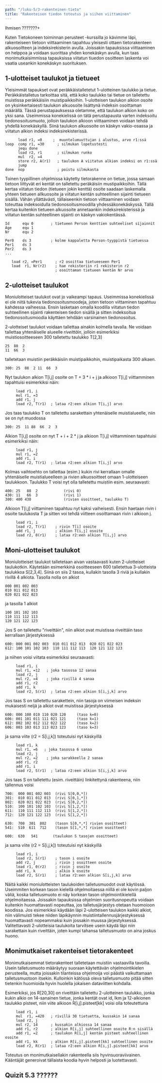 ```yaml
---
path: "/luku-5/3-rakenteinen-tieto"
title: "Rakenteisen tiedon toteutus ja siihen viittaminen"
---
```


<div>
<lead>Ihmisen ???????+</lead>
</div>

Kuten Tietokoneen toiminnan perusteet -kurssilla jo kävimme läpi, rakenteiseen tietoon viittaaminen tapahtuu yleisesti ottaen tietorakenteen alkuosoitteen ja indeksirekisterin avulla. Joissakin tapauksissa viittaaminen on helppoa ja voidaan suorittaa yhden konekäskyn avulla, kun taas monimutkaisimmissa tapauksissa viitatun tiuedon osoitteen laskenta voi vaatia useankin konekäskyn suorituksen.

## 1-ulotteiset taulukot ja tietueet
Yleisimmät tapaukset ovat peräkkäistalletetut 1-ulotteinen taulukko ja tietue. Peräkkäistalletus tarkoittaa sitä, että koko taulukko tai tietue on talletettu muistissa peräkkäisiin muistipaikkoihin. 1-ulotteisen taulukon alkion osoite on yksinkertaisesti taulukon alkuosoite lisättynä indeksin osoittaman määrällä. Tässä perustapauksessa oletamme, että taulukon alkion koko on yksi sana. Useimmissa konekielissä on tätä perustapausta varten indeksoitu tiedonosoitusmuoto, jolloin taulukon alkioon viittaaminen voidaan tehdä yhdellä konekäskyllä. Siinä taulukon alkuosoite on käskyn vakio-osassa ja viitatun alkion indeksi indeksirekisterissä.

```
      load r1, =0     ;  muuntelumuuttujan i alustus, arvo r1:ssä
loop  comp r1, =30      ; silmukan lopetustesti
      jequ done
      load r2, r1       ; silmukan runko
      mul  r2, =4
      store r2, A(r1)   ; taulukon A viitatun alkion indeksi on r1:ssä
      jump
done  nop               ; poistu silmukasta      
```

Toinen tyypillinen ohjelmissa käytetty tietorakenne on tietue, jossa samaan tietoon liittyvät eri kentät on talletettu peräkäisiin mustipaikkoihin. Tällä kertaa viitatun tiedon (tietueen jokin kenttä) osoite saadaan laskemalla yhteen tietueen allkuosoite ja viitatun kentän suhteellinen sijainti tietueen sisällä. Vähän yllättävästi, tällaiseenkin tietoon viittaaminen voidaan toteuttaa indeksoidulla tiedonosoitusmoodilla yhdessäkonekäskyssä. Tällä kertaa kuitenkin tietueen alkuosoite annetaankin indeksirekisterissä ja viitatun kentän suhteellinen sijainti on käskyn vakiokentässä.

```
Id      equ 0        ; tietueen Person kenttien suhteeliset sijainnit
Age     equ 1
Nr      equ 2

Per0    ds 3         ; kolme kappaletta Person-tyyppistä tietuessa
Per1    ds 3
Per2    ds 3
...
 
   load r2, =Per1      ; r2 osoittaa tietueeseen Per1
   load  r1, Nr(r2)    ; hae rekisteriin r1 rekisterin r2  
                       ; osoittaman tietueen kentän Nr arvo
``` 

## 2-ulotteiset taulukot
Moniulotteiset taulukot ovat jo vaikeampi tapaus. Useimmissa konekielissä ei ole niitä tukevia tiedonosoitusmoodeja, joten tietoon viittaminen tapahtuu kahdessa vaiheessa. Ensin lasketaan omalla koodilla viitatun tiedon suhteellinen sijainti rakenteisen tiedon sisällä ja sitten indeksoitua tiedonosoitusmoodia käyttäen tehdään varsinainen tiedonosoitus.  

2-ulotteiset taulukot voidaan tallettaa ainakin kolmella tavalla. Ne voidaan tallettaa yhtenäiselle alueelle _riveittäin_, jolloin esimerkiksi muistiosoitteeseen 300 talletettu taulukko T[2,3] 

```
25  88  2
11  66  3
```
talletetaan muistiin peräkkäisiin muistipaikkohin, muistipaikasta 300 alkaen.

```
300: 25  88  2 11  66  3
```

Nyt taulukon alkion T[i,j] osoite on T + 3 * i + j ja alkioon T[i,j] viittamminen tapahtuisi esimerkiksi näin:

```
     load r1, i
     mul r1, =3
     add r1, j
     load r2, T(r1)  ; lataa r2:een alkion T[i,j] arvo
```

Jos taas taulukko T on talletettu sarakettain yhtenäiselle muistialueelle, niin se on nyt muodossa

```
300: 25  11 88  66  2  3
```

Alkion T[i,j] osoite on nyt T + i + 2 * j ja alkioon T[i,j] viittamminen tapahtuisi esimerkiksi näin:

```
     load r1, j
     mul r1, =2
     add r1, i
     load r2, T(r1)  ; lataa r2:een alkion T[i,j] arvo
```

Kolmas vaihtoehto on tallettaa (esim.) kukin rivi kerrallaan omalle yhtenäiselle muistialueelleen ja rivien alkuosoitteet omaan 1-ulotteiseen taulukkoon. Taulukko T voisi nyt olla talletettu muistiin esim. seuraavasti:

```
400: 25   88  2            (rivi 0)
430: 11   66  3            (rivi 1)
300: 400 430               (rivien osoitteet, taulukko T)
```

Alkioon T[i,j] viittaminen tapahtuu nyt kaksi vaiheisesti. Ensin haetaan rivin i osoite taulukosta T ja sitten voi tehdä viitteen osoittamaan rivin i alkioon j.

```
     load r1, i
     load r2, T(r1)    ; rivin T[i] osoite
     add r1, j         ; alkion T[i,j] osoite   
     load r2, 0(r1)    ; lataa r2:een alkion T[i,j] arvo
```

## Moni-ulotteiset taulukot
Moniulotteiset taulukot talletetaan aivan vastaavasti kuten 2-ulotteiset taulukotkin. Käytetään esimerkkinä osoitteeseen 600 talletettua 3-ulotteista taulukkoa S[2,3,4]. Siinä on siis 2 tasoa, kullakin tasolla 3 riviä ja kullakin rivillä 4 alkiota. Tasolla nolla on alkiot

```
000 001 002 003
010 011 012 013
020 021 022 023
```

ja tasolla 1 alkiot

```
100 101 102 103
110 111 112 113
120 121 122 123
```

Jos S on talletettu "riveittäin", niin alkiot ovat muistissa riveittäin taso kerrallaan järjestyksessä 

```
600: 000 001 002 003  010 011 012 013  020 021 022 023
612: 100 101 102 103  110 111 112 113  120 121 122 123
```

ja niihen voisi viitata esimerkiksi seuraavasti:

```
     load r1, i
     mul r1, =12   ; joka tasossa 12 sanaa
     load r2, j
     mul r2, =4    ; joka rivillä 4 sanaa
     add r1, r2
     add r1, k
     load r2, S(r1)  ; lataa r2:een alkion S[i,j,k] arvo
```

Jos taas S on talletettu sarakettein, niin tasoja on viimeisen indeksin mukaisesti neljä ja alkiot ovat muistissa järjestyksessä

```
600: 000 100 010 110 020 120     (taso k=0)
606: 001 101 011 111 021 121     (taso k=1)
612: 002 102 012 112 022 122     (taso k=2)
606: 003 103 013 113 023 123     (taso k=3)
```

ja sama viite  (r2 = S[i,j,k]) toteutuisi nyt käskyillä

```
     load r1, k
     mul r1, =6   ; joka tasossa 6 sanaa
     load r2, j
     mul r2, =2    ; joka sarakkeella 2 sanaa
     add r1, r2
     add r1, i
     load r2, S(r1)  ; lataa r2:een alkion S[i,j,k] arvo
```

Jos taas S on talletettu (esim. riveittäin) linkitettynä rakenteena, niin tallennus voisi 

```
700:  000 001 002 003  (rivi S[0,0,*])
301:  010 011 012 013  (rivi S[0,1,*])
802:  020 021 022 023  (rivi S[0,2,*])
510:  100 101 102 103  (rivi S[1,2,*])
611:  110 111 112 113  (rivi S[1,2,*])
712:  120 121 122 123  (rivi S[1,2,*])

630:  700  301  802    (tason S[0,*,*] rivien osoitteet)
541:  510  611  712    (tason S[1,*,*] rivien osoitteet)

600:  630   541       (taulukon S tasojen osoitteet)
```

ja sama viite (r2 = S[i,j,k]) toteutuisi nyt käskyillä

```
     load r1, i
     load r2, S(r1)    ; tason i osoite
     add r2, j         ; rivin j osoitteen osoite
     load r1, 0(r2)    ; rivin j osoite
     add r1, k         ; alkio k osoite
     load r2, S(r1)    ; lataa r2:een alkion S[i,j,k] arvo
```

Näitä kaikki moniulotteisten taulukoiden talletusmuodot ovat käytössä. Useimmiten korkean tason kielellä ohjelmoitaessa niillä ei ole kovin paljon väliä, koska talletusmuoto ei näy korkean tason ohjelmointikielellä ohjelmoitaessa. Joissakin tapauksissa ohjelmien suoritusnopeutta voidaan kuitenkin huomattavasti nopeuttaa, jos talletusjärjestys otetaan huomoioon koodissa. Jos esimerkiksi käydään läpi 2-ulotteisen taulukon kaikki alkiot, niin välimuisti tekee niiden läpikäynnin muistiintallennusjärjestyksessä huomattavasti nopeammaksi kuin jossakin muussa järjestyksessä. Valitettavasti 2-ulotteisia taulukoita tarvitsee usein käydä läpi niin sarakettain kuin riveittäin, joten kumpi tahansa talletusmuoto on aina joskus huono.

## Monimutkaiset rakenteiset tietorakenteet
Monimutkaisemmat tietorakenteet talletetaan muistiin vastaavilla tavoilla. Usein talletusmuoto määräytyy suoraan käytettävän ohjelmointikielen perusteella, mutta joissakin tilanteissa ohjelmoija voi päästä vaikuttamaan talletusmuotoon itsekin. Kulloinkin kätössä oleva talletusmuoto pitää sitten tietenkin huomioida hyvin huolella jokaisen dataviitten kohdalla.

Esimerkiksi, jos R[20,30] on riveittäin talletettu 2-ulotteinen taulukko, jonka kukin alkio on 14-sanainen tietue, jonka kentät ovat id, lkm ja 12-alkionen taulukko pisteet, niin viite alkioon R[i,j].pisteet[kk] voisi olla toteutettuna

```
     load r1, i
     mul  r1, =420   ; rivillä 30 tietuetta, kussakin 14 sanaa
     load r2, j
     mul r2, 14      ; kussakin alkiossa 14 sanaa
     add r1, r2      ; alkion R[i,j] suhteellinen osoite R:n sisällä
     add r1, =2      ; taulukon R[i,j] kentän pisteet suhteellinen osoite
     add r1, kk      ; alkion R[i,j].pisteet[kk] suhteellinen osoite
     load r2, R(r1)  ; lataa r2:een alkion R[i,j].pisteet[kk] arvo
```

Toteutus on monimutkaisellakin rakenteella siis hyvinsuoraviivainen. Kääntäjät generoivat tällaista koodia hyvin helposti ja luotettavasti.

## Quizit 5.3 ??????

<!-- quiz 5.3 ????????????????? -->

<div><quiznator id="5caf0493fd9fd71425c6d6c6"></quiznator></div>


<!-- Luvun 1 yhteenveto, mitä tuli opittua quiz 1.summary -->
